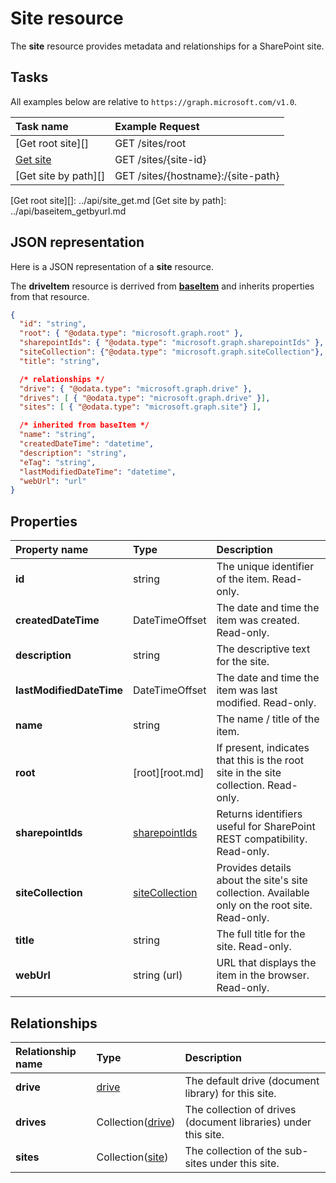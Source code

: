 # Site resource

The **site** resource provides metadata and relationships for a SharePoint site.

## Tasks

All examples below are relative to `https://graph.microsoft.com/v1.0`.

| Task name            | Example Request                                   |
| :------------------- | :------------------------------------------------ |
| [Get root site][]    | GET /sites/root                                   |
| [Get site][]         | GET /sites/{site-id}                              |
| [Get site by path][] | GET /sites/{hostname}:/{site-path}                |

[Get site]: ../api/site_get.md
[Get root site][]: ../api/site_get.md
[Get site by path]: ../api/baseitem_getbyurl.md

## JSON representation

Here is a JSON representation of a **site** resource.

The **driveItem** resource is derrived from [**baseItem**](baseitem.md) and inherits properties from that resource.

<!-- { "blockType": "resource",
       "@odata.type": "microsoft.graph.site",
       "keyProperty": "id",
       "optionalProperties": [ "root", "sharepointIds", "siteCollection", "drive", "drives", "sites" ] } -->

```json
{
  "id": "string",
  "root": { "@odata.type": "microsoft.graph.root" },
  "sharepointIds": { "@odata.type": "microsoft.graph.sharepointIds" },
  "siteCollection": {"@odata.type": "microsoft.graph.siteCollection"},
  "title": "string",

  /* relationships */
  "drive": { "@odata.type": "microsoft.graph.drive" },
  "drives": [ { "@odata.type": "microsoft.graph.drive" }],
  "sites": [ { "@odata.type": "microsoft.graph.site"} ],

  /* inherited from baseItem */
  "name": "string",
  "createdDateTime": "datetime",
  "description": "string",
  "eTag": "string",
  "lastModifiedDateTime": "datetime",
  "webUrl": "url"
}
```

## Properties

| Property name            | Type                                | Description                                                                                    |
| :----------------------- | :---------------------------------- | :--------------------------------------------------------------------------------------------- |
| **id**                   | string                              | The unique identifier of the item. Read-only.                                                  |
| **createdDateTime**      | DateTimeOffset                      | The date and time the item was created. Read-only.                                             |
| **description**          | string                              | The descriptive text for the site.                                                             |
| **lastModifiedDateTime** | DateTimeOffset                      | The date and time the item was last modified. Read-only.                                       |
| **name**                 | string                              | The name / title of the item.                                                                  |
| **root**                 | [root][root.md]                     | If present, indicates that this is the root site in the site collection. Read-only.            |
| **sharepointIds**        | [sharepointIds](sharepointids.md)   | Returns identifiers useful for SharePoint REST compatibility. Read-only.                       |
| **siteCollection**       | [siteCollection](sitecollection.md) | Provides details about the site's site collection. Available only on the root site. Read-only. |
| **title**                | string                              | The full title for the site. Read-only.                                                        |
| **webUrl**               | string (url)                        | URL that displays the item in the browser. Read-only.                                          |

## Relationships

| Relationship name | Type                     | Description
|:------------------|:-------------------------|:----------------------------------
| **drive**         | [drive][]                | The default drive (document library) for this site.
| **drives**        | Collection([drive][])    | The collection of drives (document libraries) under this site.
| **sites**         | Collection([site][])     | The collection of the sub-sites under this site.

[baseItem]: baseItem.md
[drive]: drive.md
[identitySet]: identitySet.md
[site]: site.md

<!-- {
  "type": "#page.annotation",
  "description": "",
  "keywords": "",
  "section": "documentation",
  "tocPath": "Resources/Site",
  "tocBookmarks": {
    "Site": "#"
  }
} -->
